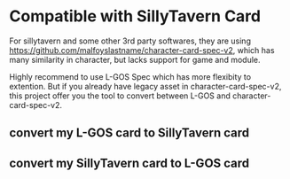 # Compatible with SillyTavern Card

For sillytavern and some other 3rd party softwares, they are using https://github.com/malfoyslastname/character-card-spec-v2, which has many similarity in character, but lacks support for game and module.

Highly recommend to use L-GOS Spec which has more flexibity to extention. But if you already have legacy asset in character-card-spec-v2, this project offer you the tool to convert between L-GOS and character-card-spec-v2.

## convert my L-GOS card to SillyTavern card



## convert my SillyTavern card to L-GOS card

